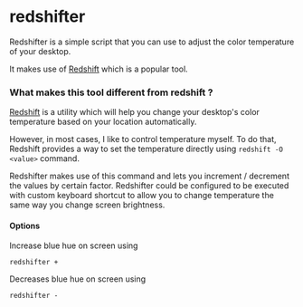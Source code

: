 # redshifter

Redshifter is a simple script that you can use to adjust the color temperature of your desktop.  

It makes use of [Redshift](https://github.com/jonls/redshift) which is a popular tool. 


### What makes this tool different from redshift ?

[Redshift](https://github.com/jonls/redshift) is a utility which will help you change your desktop's color temperature based on your location automatically.  

However, in most cases, I like to control temperature myself. To do that, Redshift provides a way to set the temperature directly using `redshift -O <value>` command.  

Redshifter makes use of this command and lets you increment / decrement the values by certain factor. Redshifter could be configured to be executed with custom keyboard shortcut to allow you to change temperature the same way you change screen brightness. 

#### Options

Increase blue hue on screen using

`redshifter +`

Decreases blue hue on screen using

`redshifter -`

